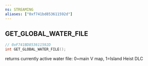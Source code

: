 ```yaml
---
ns: STREAMING
aliases: ["0xf741bd853611592d"]
---
```

## GET_GLOBAL_WATER_FILE

```c
// 0xF741BD853611592D
int GET_GLOBAL_WATER_FILE();
```

returns currently active water file: 0=main V map, 1=Island Heist DLC

